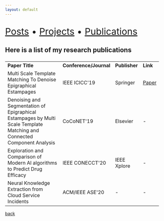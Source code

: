 ```yaml
---
layout: default
---
```


<p align="left" style="font-size:30px">
    <a href="./posts.html">Posts</a> •
    <a href="./projects.html"> Projects</a> •
    <a href="./publications.html"> Publications</a>
</p>

## Here is a list of my research publications

<table style="display:flex;"> 
<tr style="font-weight:bold;">
    <td style="widht:15%;"> Paper Title </td>
    <td> Conference/Journal </td>
    <td> Publisher </td>
    <td> Link </td>
</tr>
<tr>
    <td>Multi Scale Template Matching To Denoise Epigraphical Estampages</td>
    <td> IEEE ICICC'19 </td>
    <td> Springer </td>
    <td style="word-wrap:break-word;"> <a href="https://www.researchgate.net/publication/339314993_Multiscale_Template_Matching_to_Denoise_Epigraphical_Estampages">Paper</a> </td>
</tr>
<tr>
    <td>Denoising and Segmentation of Epigraphical Estampages by Multi Scale Template Matching and Connected Component Analysis</td>
    <td>CoCoNET'19 </td>
    <td> Elsevier </td>
    <td> - </td>
</tr>
<tr>
    <td> Exploration and Comparison of Modern AI algorithms to Predict Drug Efficacy </td>
    <td> IEEE CONECCT'20 </td>
    <td> IEEE Xplore </td>
    <td> - </td>
</tr>

<tr>
<td> Neural Knowledge Extraction from Cloud Service Incidents </td>
<td> ACM/IEEE ASE'20 </td> 
<td> - </td>
<td> - </td>
</tr>

</table>





[back](./)
